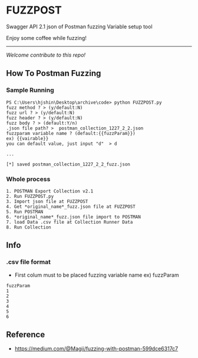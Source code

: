 # FUZZPOST

Swagger API 2.1 json of Postman fuzzing Variable setup tool


Enjoy some coffee while fuzzing!


---

*Welcome contribute to this repo!*

## How To Postman Fuzzing

### Sample Running
```
PS C:\Users\hjshin\Desktop\archive\code> python FUZZPOST.py
fuzz method ? > (y/default:N)
fuzz url ? > (y/default:N)
fuzz header ? > (y/default:N)
fuzz body ? > (default:Y/n)
.json file path? >  postman_collection_1227_2_2.json
fuzzparam variable name ? (default:{{fuzzParam}})
ex) {{vairable}}
you can default value, just input "d"  > d

...

[*] saved postman_collection_1227_2_2_fuzz.json

```


### Whole process
```
1. POSTMAN Export Collection v2.1 
2. Run FUZZPOST.py 
3. Import json file at FUZZPOST
4. Get *original_name*_fuzz.json file at FUZZPOST
5. Run POSTMAN
6. *original_name*_fuzz.json file import to POSTMAN
7. load Data .csv file at Collection Runner Data
8. Run Collection
```

## Info


### .csv file format 
- First colum must to be placed fuzzing variable name ex) fuzzParam

```
fuzzParam
1
2
3
4
5
6
```

## Reference
- https://medium.com/@Magii/fuzzing-with-postman-599dce6317c7

